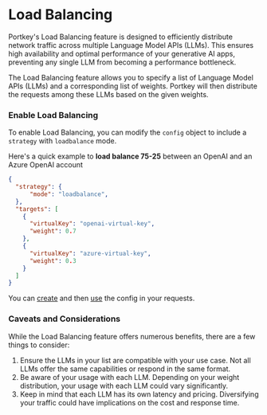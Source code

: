 # Load Balancing

Portkey's Load Balancing feature is designed to efficiently distribute network traffic across multiple Language Model APIs (LLMs). This ensures high availability and optimal performance of your generative AI apps, preventing any single LLM from becoming a performance bottleneck.

The Load Balancing feature allows you to specify a list of Language Model APIs (LLMs) and a corresponding list of weights. Portkey will then distribute the requests among these LLMs based on the given weights.

### Enable Load Balancing

To enable Load Balancing, you can modify the `config` object to include a `strategy` with `loadbalance` mode.

Here's a quick example to **load balance 75-25** between an OpenAI and an Azure OpenAI account

```json
{
  "strategy": {
      "mode": "loadbalance",
  },
  "targets": [
    {
      "virtualKey": "openai-virtual-key",
      "weight": 0.7
    },
    {
      "virtualKey": "azure-virtual-key",
      "weight": 0.3
    }
  ]
}
```

You can [create](configs.md#creating-configs) and then [use](configs.md#using-configs) the config in your requests.

### Caveats and Considerations

While the Load Balancing feature offers numerous benefits, there are a few things to consider:

1. Ensure the LLMs in your list are compatible with your use case. Not all LLMs offer the same capabilities or respond in the same format.
2. Be aware of your usage with each LLM. Depending on your weight distribution, your usage with each LLM could vary significantly.
3. Keep in mind that each LLM has its own latency and pricing. Diversifying your traffic could have implications on the cost and response time.
